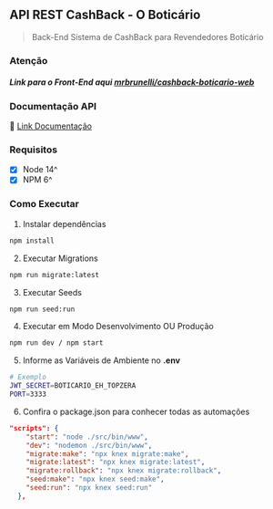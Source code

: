 ## API REST CashBack - O Boticário
> Back-End Sistema de CashBack para Revendedores Boticário

### Atenção
##### Link para o Front-End aqui [mrbrunelli/cashback-boticario-web](https://github.com/mrbrunelli/cashback-boticario-web)

### Documentação API
:link: [Link Documentação](https://github.com/mrbrunelli/cashback-boticario-api/blob/main/API_DOCS.md)

### Requisitos
- [x] Node 14^
- [x] NPM 6^

### Como Executar
1. Instalar dependências
```sh
npm install
```

2. Executar Migrations
```sh
npm run migrate:latest
``` 

3. Executar Seeds
```sh
npm run seed:run
```

4. Executar em Modo Desenvolvimento OU Produção
```sh
npm run dev / npm start
```

5. Informe as Variáveis de Ambiente no **.env**
```sh
# Exemplo
JWT_SECRET=BOTICARIO_EH_TOPZERA
PORT=3333
```

6. Confira o package.json para conhecer todas as automações
```json
"scripts": {
    "start": "node ./src/bin/www",
    "dev": "nodemon ./src/bin/www",
    "migrate:make": "npx knex migrate:make",
    "migrate:latest": "npx knex migrate:latest",
    "migrate:rollback": "npx knex migrate:rollback",
    "seed:make": "npx knex seed:make",
    "seed:run": "npx knex seed:run"
  },
```

